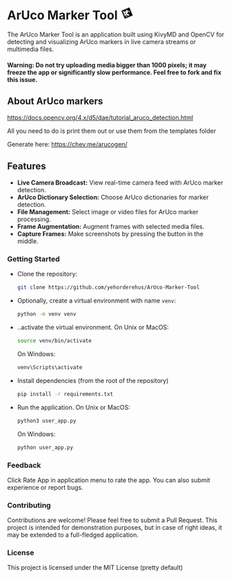 # ArUco Marker Tool <img src="logo.png" alt="ArUco Marker Tool Logo" width="30"/>

The ArUco Marker Tool is an application built using KivyMD and OpenCV for detecting and visualizing ArUco markers in live camera streams or multimedia files.

#### Warning: Do not try uploading media bigger than 1000 pixels; it may freeze the app or significantly slow performance. Feel free to fork and fix this issue.

## About ArUco markers
https://docs.opencv.org/4.x/d5/dae/tutorial_aruco_detection.html

All you need to do is print them out or use them from the templates folder

Generate here: https://chev.me/arucogen/

## Features

- **Live Camera Broadcast:** View real-time camera feed with ArUco marker detection.
- **ArUco Dictionary Selection:** Choose ArUco dictionaries for marker detection.
- **File Management:** Select image or video files for ArUco marker processing.
- **Frame Augmentation:** Augment frames with selected media files.
- **Capture Frames:** Make screenshots by pressing the button in the middle.
  
### Getting Started

- Clone the repository:

   ```bash
   git clone https://github.com/yehorderehus/ArUco-Marker-Tool
   ```

- Optionally, create a virtual environment with name `venv`:

   ```bash
   python -m venv venv
   ```

- ..activate the virtual environment. On Unix or MacOS:
   ```bash
   source venv/bin/activate
   ```
   On Windows:
   ```bash
   venv\Scripts\activate
   ```

- Install dependencies (from the root of the repository)

   ```bash
   pip install -r requirements.txt
   ```

- Run the application. On Unix or MacOS:

   ```bash
   python3 user_app.py
   ```
   On Windows:
   ```bash
   python user_app.py
   ```

### Feedback
Click Rate App in application menu to rate the app. You can also submit experience or report bugs.

### Contributing
Contributions are welcome! Please feel free to submit a Pull Request. This project is intended for demonstration purposes, but in case of right ideas, it may be extended to a full-fledged application.

### License
This project is licensed under the MIT License (pretty default)

